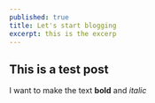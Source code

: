 ```yaml
---
published: true
title: Let's start blogging
excerpt: this is the excerp
---
```

## This is a test post

I want to make the text **bold** and _italic_